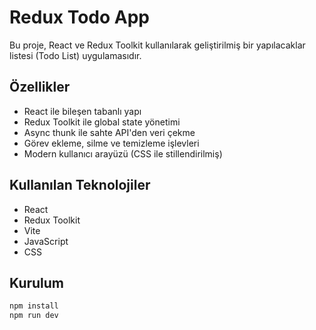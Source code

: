 # Redux Todo App

Bu proje, React ve Redux Toolkit kullanılarak geliştirilmiş bir yapılacaklar listesi (Todo List) uygulamasıdır.

## Özellikler

- React ile bileşen tabanlı yapı
- Redux Toolkit ile global state yönetimi
- Async thunk ile sahte API'den veri çekme
- Görev ekleme, silme ve temizleme işlevleri
- Modern kullanıcı arayüzü (CSS ile stillendirilmiş)

## Kullanılan Teknolojiler

- React
- Redux Toolkit
- Vite
- JavaScript
- CSS

## Kurulum

```bash
npm install
npm run dev
